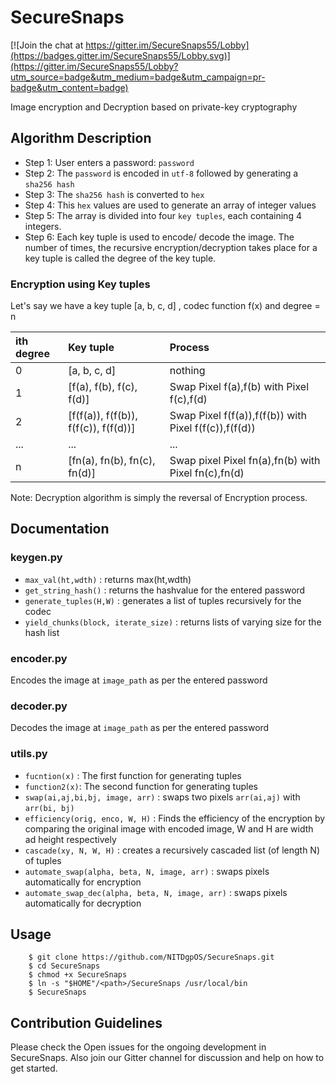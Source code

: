 # SecureSnaps

[![Join the chat at https://gitter.im/SecureSnaps55/Lobby](https://badges.gitter.im/SecureSnaps55/Lobby.svg)](https://gitter.im/SecureSnaps55/Lobby?utm_source=badge&utm_medium=badge&utm_campaign=pr-badge&utm_content=badge)

Image encryption and Decryption based on private-key cryptography

## Algorithm Description
* Step 1: User enters a password: `password`
* Step 2: The `password` is encoded in `utf-8` followed by generating a `sha256 hash`
* Step 3: The `sha256 hash` is converted to `hex`
* Step 4: This `hex` values are used to generate an array of integer values
* Step 5: The array is divided into four `key tuples`, each containing 4 integers.
* Step 6: Each key tuple is used to encode/ decode the image. The number of times, the recursive encryption/decryption takes place for a key tuple is called the degree of the key tuple.

### Encryption using Key tuples
Let's say we have a key tuple [a, b, c, d] , codec function f(x) and degree = n

|ith degree |Key tuple 								|Process 													|
|:----------|:-----------------------------------------|:--------------------------------------------------------------|
|0	|	[a, b, c, d]							|	nothing														|
|1	|	[f(a), f(b), f(c), f(d)]				|	Swap Pixel f(a),f(b) with Pixel f(c),f(d)				|
|2	|	[f(f(a)), f(f(b)), f(f(c)), f(f(d))]	|	Swap Pixel f(f(a)),f(f(b)) with Pixel f(f(c)),f(f(d))	|
|...|	...										|	...															|
|n 	|	[fn(a), fn(b), fn(c), fn(d)]			|	Swap pixel Pixel fn(a),fn(b) with Pixel fn(c),fn(d)			|

Note: Decryption algorithm is simply the reversal of Encryption process.

## Documentation

### keygen.py
* `max_val(ht,wdth)` : returns max(ht,wdth)
* `get_string_hash()` : returns the hashvalue for the entered password
* `generate_tuples(H,W)` : generates a list of tuples recursively for the codec
* `yield_chunks(block, iterate_size)` : returns lists of varying size for the hash list

### encoder.py
Encodes the image at `image_path` as per the entered password


### decoder.py
Decodes the image at `image_path` as per the entered password

### utils.py
* `fucntion(x)` : The first function for generating tuples
* `function2(x)`: The second function for generating tuples
* `swap(ai,aj,bi,bj, image, arr)` : swaps two pixels `arr(ai,aj)` with `arr(bi, bj)`
* `efficiency(orig, enco, W, H)` : Finds the efficiency of the encryption by comparing the original image with encoded image, W and H are width ad height respectively
* `cascade(xy, N, W, H)` : creates a recursively cascaded list (of length N) of tuples
* `automate_swap(alpha, beta, N, image, arr)` : swaps pixels automatically for encryption
* `automate_swap_dec(alpha, beta, N, image, arr)` : swaps pixels automatically for decryption

## Usage

        $ git clone https://github.com/NITDgpOS/SecureSnaps.git
        $ cd SecureSnaps
        $ chmod +x SecureSnaps
        $ ln -s "$HOME"/<path>/SecureSnaps /usr/local/bin
        $ SecureSnaps

## Contribution Guidelines
Please check the Open issues for the ongoing development in SecureSnaps.
Also join our Gitter channel for discussion and help on how to get started.

